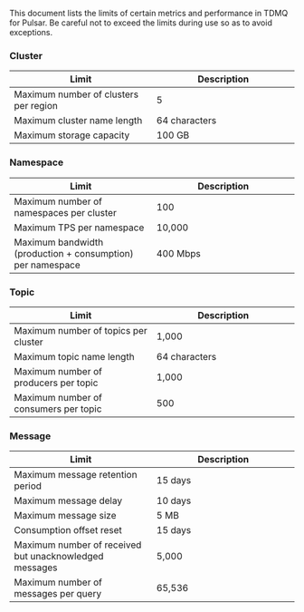 This document lists the limits of certain metrics and performance in TDMQ for Pulsar. Be careful not to exceed the limits during use so as to avoid exceptions.

<style>
table th:nth-of-type(1) {
width: 50%;        
}
</style>


### Cluster

| Limit | Description |
| -------------------- | ---------------- |
| Maximum number of clusters per region | 5 |
| Maximum cluster name length | 64 characters |
| Maximum storage capacity | 100 GB |


### Namespace

| Limit | Description |
| ------------------------------- | -------- |
| Maximum number of namespaces per cluster | 100 |
| Maximum TPS per namespace | 10,000 |
| Maximum bandwidth (production + consumption) per namespace | 400 Mbps |


### Topic

| Limit | Description |
| --------------------------- | ---------------- |
| Maximum number of topics per cluster | 1,000 |
| Maximum topic name length | 64 characters |
| Maximum number of producers per topic | 1,000 |
| Maximum number of consumers per topic | 500 |


### Message

| Limit | Description |
| ------------------------ | -------- |
| Maximum message retention period | 15 days |
| Maximum message delay | 10 days |
| Maximum message size | 5 MB |
| Consumption offset reset | 15 days |
| Maximum number of received but unacknowledged messages | 5,000 |
| Maximum number of messages per query | 65,536 |

